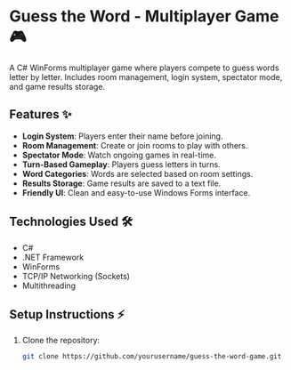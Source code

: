 # Guess the Word - Multiplayer Game 🎮

A C# WinForms multiplayer game where players compete to guess words letter by letter. Includes room management, login system, spectator mode, and game results storage.

## Features ✨
- **Login System**: Players enter their name before joining.
- **Room Management**: Create or join rooms to play with others.
- **Spectator Mode**: Watch ongoing games in real-time.
- **Turn-Based Gameplay**: Players guess letters in turns.
- **Word Categories**: Words are selected based on room settings.
- **Results Storage**: Game results are saved to a text file.
- **Friendly UI**: Clean and easy-to-use Windows Forms interface.

## Technologies Used 🛠
- C#
- .NET Framework
- WinForms
- TCP/IP Networking (Sockets)
- Multithreading

## Setup Instructions ⚡
1. Clone the repository:
   ```bash
   git clone https://github.com/yourusername/guess-the-word-game.git
